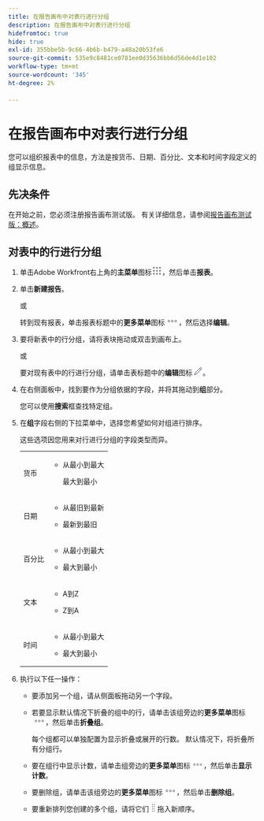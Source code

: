 ```yaml
---
title: 在报告画布中对表行进行分组
description: 在报告画布中对表行进行分组
hidefromtoc: true
hide: true
exl-id: 355bbe5b-9c66-4b6b-b479-a48a20b53fe6
source-git-commit: 535e9c8481ce0781ee0d35636bb6d56de4d1e102
workflow-type: tm+mt
source-wordcount: '345'
ht-degree: 2%

---
```


# 在报告画布中对表行进行分组

您可以组织报表中的信息，方法是按货币、日期、百分比、文本和时间字段定义的组显示信息。

## 先决条件

在开始之前，您必须注册报告画布测试版。 有关详细信息，请参阅[报告画布测试版：概述](/help/quicksilver/product-announcements/betas/canvas-dashboards-beta/reporting-canvas-beta-overview.md)。

## 对表中的行进行分组

1. 单击Adobe Workfront右上角的&#x200B;**主菜单**&#x200B;图标![](assets/main-menu-icon.png)，然后单击&#x200B;**报表**。
1. 单击&#x200B;**新建报告**。

   或

   转到现有报表，单击报表标题中的&#x200B;**更多菜单**&#x200B;图标![](assets/more-icon.png)，然后选择&#x200B;**编辑**。

1. 要将新表中的行分组，请将表块拖动或双击到画布上。

   或

   要对现有表中的行进行分组，请单击表标题中的&#x200B;**编辑**&#x200B;图标![](assets/edit-icon.png)。

1. 在右侧面板中，找到要作为分组依据的字段，并将其拖动到&#x200B;**组**&#x200B;部分。

   您可以使用&#x200B;**搜索**&#x200B;框查找特定组。

1. 在&#x200B;**组**&#x200B;字段右侧的下拉菜单中，选择您希望如何对组进行排序。

   这些选项因您用来对行进行分组的字段类型而异。

   <table style="table-layout:auto"> 
    <col> 
    <col> 
    <tbody> 
     <tr> 
      <td role="rowheader">货币</td> 
      <td> 
       <ul> 
        <li> <p>从最小到最大</p> <p>最大到最小</p> </li> 
       </ul> </td> 
     </tr> 
     <tr> 
      <td role="rowheader">日期</td> 
      <td> 
       <ul> 
        <li> <p>从最旧到最新</p> </li> 
        <li> <p>最新到最旧</p> </li> 
       </ul> </td> 
     </tr> 
     <tr> 
      <td role="rowheader">百分比</td> 
      <td> 
       <ul> 
        <li> <p>从最小到最大</p> </li> 
        <li> <p>最大到最小</p> </li> 
       </ul> </td> 
     </tr> 
     <tr> 
      <td role="rowheader">文本</td> 
      <td> 
       <ul> 
        <li> <p>A到Z</p> </li> 
        <li> <p>Z到A</p> </li> 
       </ul> </td> 
     </tr> 
     <tr> 
      <td role="rowheader">时间</td> 
      <td> 
       <ul> 
        <li> <p>从最小到最大</p> </li> 
        <li> <p>最大到最小</p> </li> 
       </ul> </td> 
     </tr> 
    </tbody> 
   </table>

1. 执行以下任一操作：

   * 要添加另一个组，请从侧面板拖动另一个字段。
   * 若要显示默认情况下折叠的组中的行，请单击该组旁边的&#x200B;**更多菜单**&#x200B;图标![](assets/more-icon.png)，然后单击&#x200B;**折叠组**。

     每个组都可以单独配置为显示折叠或展开的行数。 默认情况下，将折叠所有分组行。

   * 要在组行中显示计数，请单击组旁边的&#x200B;**更多菜单**&#x200B;图标![](assets/more-icon-27x15.png)，然后单击&#x200B;**显示计数**。
   * 要删除组，请单击该组旁边的&#x200B;**更多菜单**&#x200B;图标![](assets/more-icon.png)，然后单击&#x200B;**删除组**。
   * 要重新排列您创建的多个组，请将它们![](assets/move-icon---dots.png)拖入新顺序。
